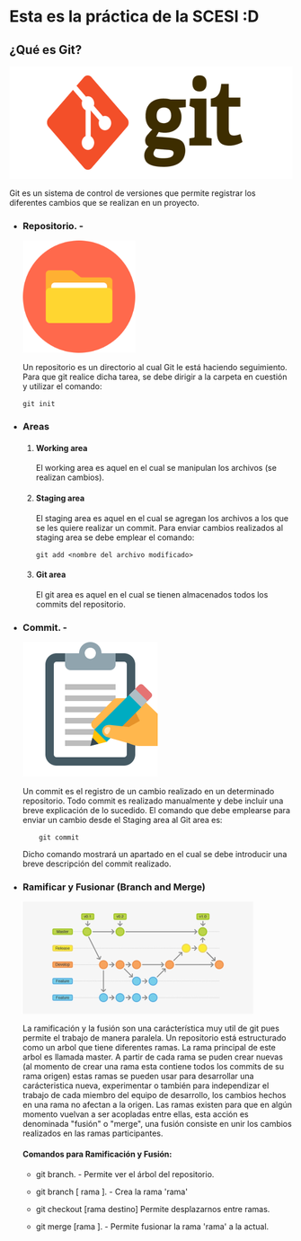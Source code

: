 # Esta es la práctica de la SCESI :D

## ¿Qué es Git?

<img src = "Images/gitlogo.png" width="588" height="200">

Git es un sistema de control de versiones que permite registrar los diferentes cambios que se realizan en un proyecto.

- ### Repositorio. - 

    <img src = "Images/directory_icon.png" width = "200" height = "200" >

    Un repositorio es un directorio al cual Git le está haciendo seguimiento. Para que git realice dicha tarea, se debe dirigir a la carpeta en cuestión y utilizar el comando:
    ~~~~
    git init
    ~~~~
    

- ### Areas

    1. #### Working area
        El working area es aquel en el cual se manipulan los archivos (se realizan cambios).
    2. #### Staging area
        El staging area es aquel en el cual se agregan los archivos a los que se les quiere realizar un commit. Para enviar cambios realizados al staging area se debe emplear el comando:
        ~~~~
        git add <nombre del archivo modificado>
        ~~~~
    3. #### Git area
        El git area es aquel en el cual se tienen almacenados todos los commits del repositorio.

- ### Commit. - 

    <img src ="Images/writing-down.png" width = "240" height = "240">

    Un commit es el registro de un cambio realizado en un determinado repositorio. Todo commit es realizado manualmente y debe incluir una breve explicación de lo sucedido. El comando que debe emplearse 
    para enviar un cambio desde el Staging area al Git area es:
    ~~~~
        git commit
    ~~~~

    Dicho comando mostrará un apartado en el cual se debe introducir una breve descripción del commit realizado.

- ### Ramificar y Fusionar (Branch and Merge) 

    <img src = "Images/branching.png" width = "410" height = "200">


    La ramificación y la fusión son una carácterística muy util de git pues permite el trabajo de manera paralela. Un repositorio está estructurado como un arbol que tiene diferentes ramas. La rama principal de este arbol es llamada master. A partir de cada rama se puden crear nuevas (al momento de crear una rama esta contiene todos los commits de su rama origen) estas ramas se pueden usar para desarrollar una carácteristica nueva, experimentar o también para independizar el trabajo de cada miembro del equipo de desarrollo, los cambios hechos en una rama no afectan a la origen. Las ramas existen para que en algún momento vuelvan a ser acopladas entre ellas, esta acción es denominada "fusión" o "merge", una fusión consiste en unir los cambios realizados en las ramas participantes.

    #### Comandos para Ramificación y Fusión:

    - git branch. - Permite ver el árbol del repositorio.

    - git branch [ rama ]. - Crea la rama 'rama'

    - git checkout [rama destino] Permite desplazarnos entre ramas.

    - git merge [rama ]. - Permite fusionar la rama 'rama' a la actual.